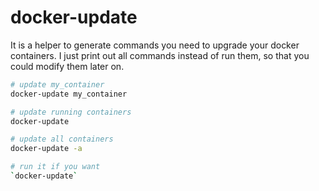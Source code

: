 # docker-update

It is a helper to generate commands you need to upgrade your docker containers.
I just print out all commands instead of run them, so that you could modify them later on.

```bash
# update my_container
docker-update my_container

# update running containers
docker-update

# update all containers
docker-update -a

# run it if you want
`docker-update`
```